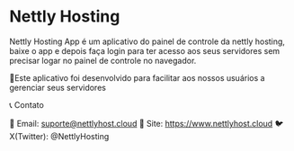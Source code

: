 # Nettly Hosting

Nettly Hosting App é um aplicativo do painel de controle da nettly hosting, baixe o app e depois faça login para ter acesso aos seus servidores sem precisar logar no painel de controle no navegador.

📌Este aplicativo foi desenvolvido para facilitar aos nossos usuários a gerenciar seus servidores

📞 Contato

📧 Email: suporte@nettlyhost.cloud
🔗 Site: https://www.nettlyhost.cloud
🐦 X(Twitter): @NettlyHosting
